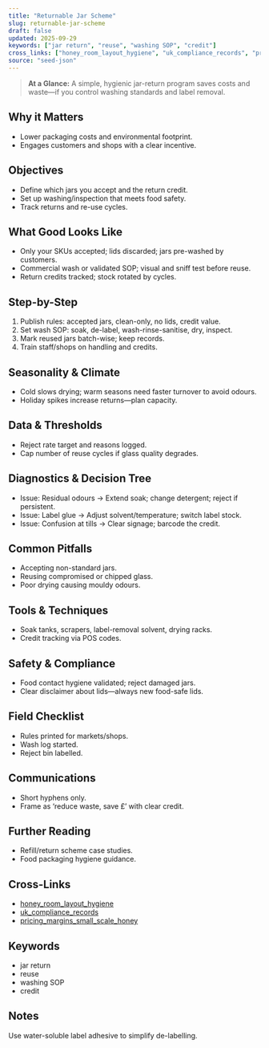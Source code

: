 ```yaml
---
title: "Returnable Jar Scheme"
slug: returnable-jar-scheme
draft: false
updated: 2025-09-29
keywords: ["jar return", "reuse", "washing SOP", "credit"]
cross_links: ["honey_room_layout_hygiene", "uk_compliance_records", "pricing_margins_small_scale_honey"]
source: "seed-json"
---
```


> **At a Glance:** A simple, hygienic jar-return program saves costs and waste—if you control washing standards and label removal.

## Why it Matters
- Lower packaging costs and environmental footprint.
- Engages customers and shops with a clear incentive.

## Objectives
- Define which jars you accept and the return credit.
- Set up washing/inspection that meets food safety.
- Track returns and re-use cycles.

## What Good Looks Like
- Only your SKUs accepted; lids discarded; jars pre-washed by customers.
- Commercial wash or validated SOP; visual and sniff test before reuse.
- Return credits tracked; stock rotated by cycles.

## Step-by-Step
1) Publish rules: accepted jars, clean-only, no lids, credit value.
2) Set wash SOP: soak, de-label, wash-rinse-sanitise, dry, inspect.
3) Mark reused jars batch-wise; keep records.
4) Train staff/shops on handling and credits.

## Seasonality & Climate
- Cold slows drying; warm seasons need faster turnover to avoid odours.
- Holiday spikes increase returns—plan capacity.

## Data & Thresholds
- Reject rate target and reasons logged.
- Cap number of reuse cycles if glass quality degrades.

## Diagnostics & Decision Tree
- Issue: Residual odours -> Extend soak; change detergent; reject if persistent.
- Issue: Label glue -> Adjust solvent/temperature; switch label stock.
- Issue: Confusion at tills -> Clear signage; barcode the credit.

## Common Pitfalls
- Accepting non-standard jars.
- Reusing compromised or chipped glass.
- Poor drying causing mouldy odours.

## Tools & Techniques
- Soak tanks, scrapers, label-removal solvent, drying racks.
- Credit tracking via POS codes.

## Safety & Compliance
- Food contact hygiene validated; reject damaged jars.
- Clear disclaimer about lids—always new food-safe lids.

## Field Checklist
- Rules printed for markets/shops.
- Wash log started.
- Reject bin labelled.

## Communications
- Short hyphens only.
- Frame as ‘reduce waste, save £’ with clear credit.

## Further Reading
- Refill/return scheme case studies.
- Food packaging hygiene guidance.

## Cross-Links
- [honey_room_layout_hygiene](/topics/honey-room-layout-hygiene/)
- [uk_compliance_records](/topics/uk-compliance-records/)
- [pricing_margins_small_scale_honey](/topics/pricing-margins-small-scale-honey/)

## Keywords
- jar return
- reuse
- washing SOP
- credit

## Notes
Use water-soluble label adhesive to simplify de-labelling.
